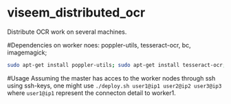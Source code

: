 # viseem_distributed_ocr
Distribute OCR work on several machines.

#Dependencies
on worker noes: poppler-utils, tesseract-ocr, bc, imagemagick;
```bash
sudo apt-get install poppler-utils; sudo apt-get install tesseract-ocr; sudo wget https://github.com/tesseract-ocr/tessdata/raw/master/ron.traineddata -O /usr/share/tesseract-ocr/tessdata/ron.traineddata; sudo apt-get install bc; sudo apt-get install imagemagick
```


#Usage 
Assuming the master has acces to the worker nodes through ssh using ssh-keys, one might use `./deploy.sh user1@ip1 user2@ip2 user3@ip3` where `user1@ip1` represent the connecton detail to worker1.
